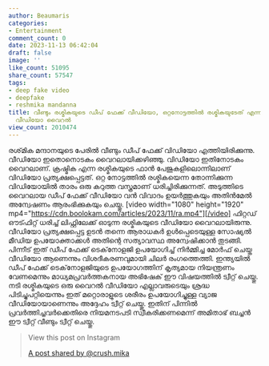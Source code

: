 ```yaml
---
author: Beaumaris
categories:
- Entertainment
comment_count: 0
date: 2023-11-13 06:42:04
draft: false
image: ''
like_count: 51095
share_count: 57547
tags:
- deep fake video
- deepfake
- reshmika mandanna
title: വീണ്ടും രശ്മികയുടെ ഡീപ് ഫേക്ക് വീഡിയോ, ഒറ്റനോട്ടത്തിൽ രശ്മികയുടേത് എന്ന് തോന്നിക്കുന്ന
  വീഡിയോ വൈറൽ
view_count: 2010474
---
```


രശ്‌മിക മന്ദാനയുടെ പേരിൽ വീണ്ടും ഡീപ് ഫേക്ക് വിഡിയോ എത്തിയിരിക്കുന്നു. വീഡിയോ ഇതൊനൊടകം വൈറലായിക്കഴിഞ്ഞു. വിഡിയോ ഇതിനോടകം വൈറലാണ്. ക്രഷ്മിക എന്ന രശ്മികയുടെ ഫാന്‍ പേജുകളിലൊന്നിലാണ് വിഡിയോ പ്രത്യക്ഷപ്പെട്ടത്. ഒറ്റ നോട്ടത്തില്‍ രശ്മികയെന്ന തോന്നിക്കുന്ന വിഡിയോയില്‍ താരം ഒരു കറുത്ത വസ്ത്രമാണ് ധരിച്ചിരിക്കുന്നത്. അടുത്തിടെ വൈറലായ ഡീപ് ഫേക്ക് വീഡിയോ വൻ വിവാദം ഉയർത്തുകയും അതിൻമേൽ അന്വേഷണം ആരംഭിക്കുകയും ചെയ്തു. [video width="1080" height="1920" mp4="https://cdn.boolokam.com/articles/2023/11/ra.mp4"][/video] ഫിറ്റഡ് ഔട്‍ഫിറ്റ് ധരിച്ച് ലിഫ്റ്റിലേക്ക് ഓടുന്ന രശ്മികയുടെ വീഡിയോ വൈറലായിരുന്നു. വീഡിയോ പ്രത്യക്ഷപ്പെട്ട ഉടൻ തന്നെ ആരാധകർ ഉൾപ്പെടെയുള്ള സോഷ്യൽ മീഡിയ ഉപയോക്താക്കൾ അതിന്റെ സത്യാവസ്ഥ അന്വേഷിക്കാൻ തുടങ്ങി. പിന്നീട് ഇത് ഡീപ് ഫേക്ക് ടെക്‌നോളജി ഉപയോഗിച്ച് നിർമ്മിച്ച മോർഫ് ചെയ്ത വീഡിയോ ആണെന്നും വിശദീകരണവുമായി ചിലർ രംഗത്തെത്തി. ഇന്ത്യയിൽ ഡീപ് ഫേക്ക് ടെക്‌നോളജിയുടെ ഉപയോഗത്തിന് കൃത്യമായ നിയന്ത്രണം വേണമെന്നും മാധ്യമപ്രവർത്തകനായ അഭിഷേക് ഈ വിഷയത്തിൽ ട്വീറ്റ് ചെയ്തു. നടി രശ്മികയുടെ ഒരു വൈറൽ വീഡിയോ എല്ലാവരുടെയും ശ്രദ്ധ പിടിച്ചുപറ്റിയെന്നും ഇത് മറ്റൊരാളുടെ ശരീരം ഉപയോഗിച്ചുള്ള വ്യാജ വീഡിയോയാണെന്നും അദ്ദേഹം ട്വീറ്റ് ചെയ്തു. ഇതിന് പിന്നിൽ പ്രവർത്തിച്ചവർക്കെതിരെ നിയമനടപടി സ്വീകരിക്കണമെന്ന് അമിതാഭ് ബച്ചൻ ഈ ട്വീറ്റ് വീണ്ടും ട്വീറ്റ് ചെയ്തു. 

> View this post on Instagram
> 
> [A post shared by @crush.mika](https://www.instagram.com/reel/CyvFfuDy8-E/?utm_source=ig_embed&utm_campaign=loading)